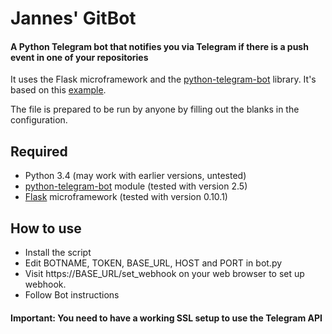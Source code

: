 # Jannes' GitBot
#### A Python Telegram bot that notifies you via Telegram if there is a push event in one of your repositories

It uses the Flask microframework and the [python-telegram-bot](https://github.com/leandrotoledo/python-telegram-bot) library. It's based on this [example](https://github.com/sooyhwang/Simple-Echo-Telegram-Bot).

The file is prepared to be run by anyone by filling out the blanks in the configuration.

## Required
* Python 3.4 (may work with earlier versions, untested)
* [python-telegram-bot](https://github.com/leandrotoledo/python-telegram-bot) module (tested with version 2.5)
* [Flask](http://flask.pocoo.org/) microframework (tested with version 0.10.1)

## How to use
* Install the script
* Edit BOTNAME, TOKEN, BASE_URL, HOST and PORT in bot.py
* Visit https://BASE_URL/set_webhook on your web browser to set up webhook.
* Follow Bot instructions

#### Important: You need to have a working SSL setup to use the Telegram API
